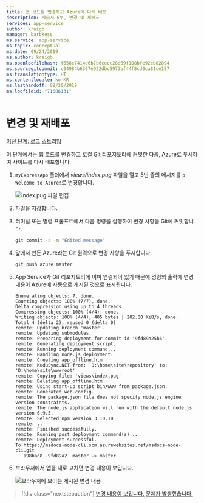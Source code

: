 ```yaml
---
title: 앱 코드를 변경하고 Azure에 다시 배포
description: 자습서 6부, 변경 및 재배포
services: app-service
author: kraigb
manager: barbkess
ms.service: app-service
ms.topic: conceptual
ms.date: 09/24/2019
ms.author: kraigb
ms.openlocfilehash: f656e7414d6b7b6cecc28d69f108bfe92eb82894
ms.sourcegitcommit: c04984b6367e922dbc5973af44f8cd0ca81ce157
ms.translationtype: HT
ms.contentlocale: ko-KR
ms.lasthandoff: 09/30/2019
ms.locfileid: "71686131"
---
```

# <a name="make-changes-and-redeploy"></a>변경 및 재배포

[이전 단계: 로그 스트리밍](tutorial-vscode-azure-cli-node-05.md)

이 단계에서는 앱 코드를 변경하고 로컬 Git 리포지토리에 커밋한 다음, Azure로 푸시하여 사이트를 다시 배포합니다.

1. `myExpressApp` 폴더에서 *views/index.pug* 파일을 열고 5번 줄의 메시지를 `p Welcome to Azure!`로 변경합니다.

    ![index.pug 파일 편집](media/azure-cli/editpugfile.png)

1. 파일을 저장합니다.

1. 터미널 또는 명령 프롬프트에서 다음 명령을 실행하여 변경 사항을 Git에 커밋합니다.

    ```bash
    git commit -a -m "Edited message"
    ```

1. 앞에서 만든 Azure라는 Git 원격으로 변경 사항을 푸시합니다.

    ```bash
    git push azure master
    ```

1. App Service가 Git 리포지토리에 이미 연결되어 있기 때문에 명령의 출력에 변경 내용이 Azure에 자동으로 게시된 것으로 표시됩니다. 

    ```output
    Enumerating objects: 7, done.
    Counting objects: 100% (7/7), done.
    Delta compression using up to 4 threads
    Compressing objects: 100% (4/4), done.
    Writing objects: 100% (4/4), 405 bytes | 202.00 KiB/s, done.
    Total 4 (delta 2), reused 0 (delta 0)
    remote: Updating branch 'master'.
    remote: Updating submodules.
    remote: Preparing deployment for commit id '9fd89a25b6'.
    remote: Generating deployment script.
    remote: Running deployment command...
    remote: Handling node.js deployment.
    remote: Creating app_offline.htm
    remote: KuduSync.NET from: 'D:\home\site\repository' to: 'D:\home\site\wwwroot'
    remote: Copying file: 'views\index.pug'
    remote: Deleting app_offline.htm
    remote: Using start-up script bin/www from package.json.
    remote: Generated web.config.
    remote: The package.json file does not specify node.js engine version constraints.
    remote: The node.js application will run with the default node.js version 6.9.5.
    remote: Selected npm version 3.10.10
    remote: ..
    remote: Finished successfully.
    remote: Running post deployment command(s)...
    remote: Deployment successful.
    To https://msdocs-node-cli.scm.azurewebsites.net/msdocs-node-cli.git
       a98bad8..9fd89a2  master -> master
    ```

1. 브라우저에서 앱을 새로 고치면 변경 내용이 보입니다.

    ![브라우저에 보이는 게시된 변경 내용](media/azure-cli/remote-app-changes.png)

> [!div class="nextstepaction"]
> [변경 내용이 보입니다.](tutorial-vscode-azure-cli-node-07.md) [문제가 발생했습니다.](https://www.research.net/r/PWZWZ52?tutorial=node-deployment&step=publishing-changes)

